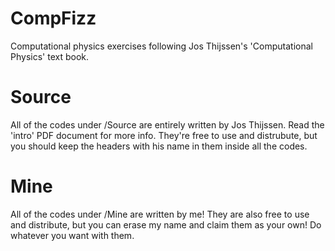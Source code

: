 # CompFizz
Computational physics exercises following Jos Thijssen's 'Computational Physics' text book.

# Source
All of the codes under /Source are entirely written by Jos Thijssen. Read the 'intro' PDF document for more info. They're free to use and distrubute, but you should keep the headers with his name in them inside all the codes.

# Mine
All of the codes under /Mine are written by me! They are also free to use and distribute, but you can erase my name and claim them as your own! Do whatever you want with them.
